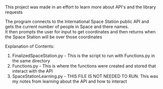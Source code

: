 This project was made in an effort to learn more about API's and the library requests

The program connects to the International Space Station public API and gets the current number of people in Space and there names.</br>
It then prompts the user for input to get coordinates and then returns when the Space Station will be over those coordinates

Explanation of Contents:
1. FinalizedSpaceStation.py - This is the script to run with Functions.py in the same directory
2. Functions.py - This is where the functions were created and stored that interact with the API
3. SpaceStationLearning.py - THIS FILE IS NOT NEEDED TO RUN. This was my notes from learning about the API and how to interact
